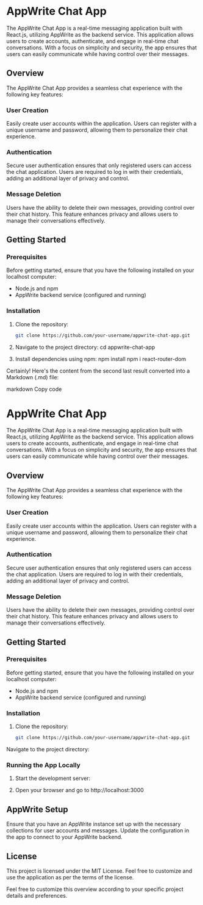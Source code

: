 # AppWrite Chat App

The AppWrite Chat App is a real-time messaging application built with React.js, utilizing AppWrite as the backend service. This application allows users to create accounts, authenticate, and engage in real-time chat conversations. With a focus on simplicity and security, the app ensures that users can easily communicate while having control over their messages.

## Overview

The AppWrite Chat App provides a seamless chat experience with the following key features:

### User Creation

Easily create user accounts within the application. Users can register with a unique username and password, allowing them to personalize their chat experience.

### Authentication

Secure user authentication ensures that only registered users can access the chat application. Users are required to log in with their credentials, adding an additional layer of privacy and control.

### Message Deletion

Users have the ability to delete their own messages, providing control over their chat history. This feature enhances privacy and allows users to manage their conversations effectively.

## Getting Started

### Prerequisites

Before getting started, ensure that you have the following installed on your localhost computer:

- Node.js and npm
- AppWrite backend service (configured and running)

### Installation

1. Clone the repository:

   ```bash
   git clone https://github.com/your-username/appwrite-chat-app.git

2. Navigate to the project directory:
   cd appwrite-chat-app

3. Install dependencies using npm:
   npm install
   npm i react-router-dom


Certainly! Here's the content from the second last result converted into a Markdown (.md) file:

markdown
Copy code
# AppWrite Chat App

The AppWrite Chat App is a real-time messaging application built with React.js, utilizing AppWrite as the backend service. This application allows users to create accounts, authenticate, and engage in real-time chat conversations. With a focus on simplicity and security, the app ensures that users can easily communicate while having control over their messages.

## Overview

The AppWrite Chat App provides a seamless chat experience with the following key features:

### User Creation

Easily create user accounts within the application. Users can register with a unique username and password, allowing them to personalize their chat experience.

### Authentication

Secure user authentication ensures that only registered users can access the chat application. Users are required to log in with their credentials, adding an additional layer of privacy and control.

### Message Deletion

Users have the ability to delete their own messages, providing control over their chat history. This feature enhances privacy and allows users to manage their conversations effectively.

## Getting Started

### Prerequisites

Before getting started, ensure that you have the following installed on your localhost computer:

- Node.js and npm
- AppWrite backend service (configured and running)

### Installation

1. Clone the repository:

   ```bash
   git clone https://github.com/your-username/appwrite-chat-app.git
Navigate to the project directory:


### Running the App Locally
1. Start the development server:

2. Open your browser and go to http://localhost:3000

## AppWrite Setup
Ensure that you have an AppWrite instance set up with the necessary collections for user accounts and messages. Update the configuration in the app to connect to your AppWrite backend.

## License
This project is licensed under the MIT License. Feel free to customize and use the application as per the terms of the license.

Feel free to customize this overview according to your specific project details and preferences.
